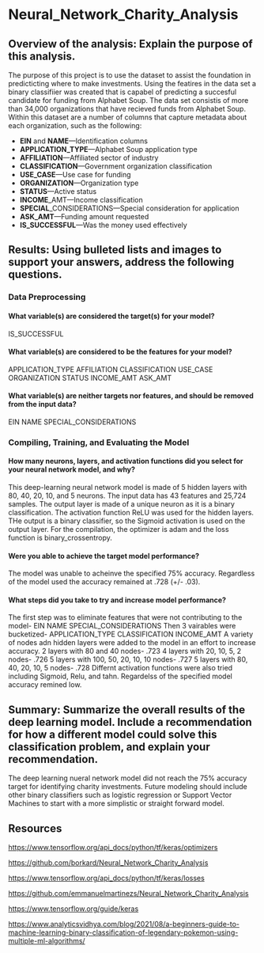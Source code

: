 # Neural_Network_Charity_Analysis

## Overview of the analysis: Explain the purpose of this analysis.
The purpose of this project is to use the dataset to assist the foundation in predicticting where to make investments. Using the featires in the data set a binary classifiier was created that is capabel of predicting a succesful candidate for funding from Alphabet Soup. The data set consistis of more than 34,000 organizations that have recieved funds from Alphabet Soup. Within this dataset are a number of columns that capture metadata about each organization, such as the following:

* **EIN** and **NAME**—Identification columns
* **APPLICATION_TYPE**—Alphabet Soup application type
* **AFFILIATION**—Affiliated sector of industry
* **CLASSIFICATION**—Government organization classification
* **USE_CASE**—Use case for funding
* **ORGANIZATION**—Organization type
* **STATUS**—Active status
* **INCOME**_AMT—Income classification
* **SPECIAL**_CONSIDERATIONS—Special consideration for application
* **ASK_AMT**—Funding amount requested
* **IS_SUCCESSFUL**—Was the money used effectively

## Results: Using bulleted lists and images to support your answers, address the following questions.

### Data Preprocessing
#### What variable(s) are considered the target(s) for your model?
 IS_SUCCESSFUL 
#### What variable(s) are considered to be the features for your model?
APPLICATION_TYPE AFFILIATION CLASSIFICATION USE_CASE ORGANIZATION STATUS INCOME_AMT ASK_AMT
#### What variable(s) are neither targets nor features, and should be removed from the input data?
EIN NAME SPECIAL_CONSIDERATIONS
### Compiling, Training, and Evaluating the Model
#### How many neurons, layers, and activation functions did you select for your neural network model, and why?
This deep-learning neural network model is made of 5 hidden layers with 80, 40, 20, 10, and 5 neurons.
The input data has 43 features and 25,724 samples.
The output layer is made of a unique neuron as it is a binary classification.
The activation function ReLU was used for the hidden layers. THe output is a binary classifier, so the Sigmoid activation is used on the output layer.
For the compilation, the optimizer is adam and the loss function is binary_crossentropy.
#### Were you able to achieve the target model performance?
The model was unable to acheinve the specified 75% accuracy. Regardless of the model used the accuracy remained at .728 (+/- .03).
#### What steps did you take to try and increase model performance?
The first step was to eliminate features that were not contributing to the model- EIN NAME SPECIAL_CONSIDERATIONS
Then 3 vairables were bucketized- APPLICATION_TYPE CLASSIFICATION INCOME_AMT
A variety of nodes adn hidden layers were added to the model in an effort to increase accuracy. 
2 layers with 80 and 40 nodes- .723
4 layers with 20, 10, 5, 2 nodes- .726
5 layers with 100, 50, 20, 10, 10 nodes- .727
5 layers with 80, 40, 20, 10, 5 nodes- .728
Differnt activation functions were also tried including Sigmoid, Relu, and tahn. 
Regardelss of the specified model accuracy remined low. 
## Summary: Summarize the overall results of the deep learning model. Include a recommendation for how a different model could solve this classification problem, and explain your recommendation.
The deep learning nueral network model did not reach the 75% accuracy target for identifying charity investments. Future modeling should include other binary classifiers such as logistic regression or Support Vector Machines to start with a more simplistic or straight forward model.

## Resources
https://www.tensorflow.org/api_docs/python/tf/keras/optimizers

https://github.com/borkard/Neural_Network_Charity_Analysis

https://www.tensorflow.org/api_docs/python/tf/keras/losses

https://github.com/emmanuelmartinezs/Neural_Network_Charity_Analysis

https://www.tensorflow.org/guide/keras

https://www.analyticsvidhya.com/blog/2021/08/a-beginners-guide-to-machine-learning-binary-classification-of-legendary-pokemon-using-multiple-ml-algorithms/

